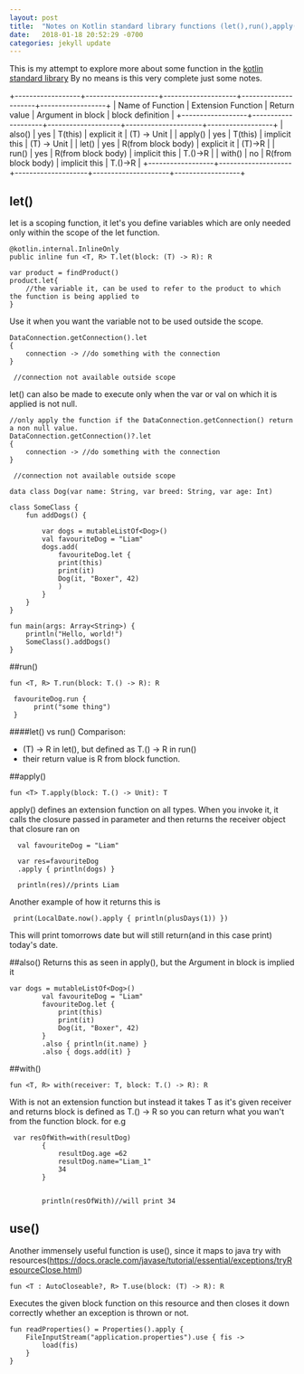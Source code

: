 ```yaml
---
layout: post
title:  "Notes on Kotlin standard library functions (let(),run(),apply(),also(),use(),with()) "
date:   2018-01-18 20:52:29 -0700
categories: jekyll update
---
```


This is my attempt to explore more about some function in the [kotlin standard library](https://kotlinlang.org/api/latest/jvm/stdlib/index.html)
By no means is this very complete just some notes.

+------------------+--------------------+--------------------+---------------------+------------------+
| Name of Function | Extension Function |    Return value    |  Argument in block  | block definition |
+------------------+--------------------+--------------------+---------------------+------------------+
| also()           | yes                | T(this)            | explicit it         | (T) -> Unit      |
| apply()          | yes                | T(this)            | implicit this       | (T) -> Unit      |
| let()            | yes                | R(from block body) | explicit it         | (T)->R           |
| run()            | yes                | R(from block body) | implicit this       | T.()->R          |
| with()           | no                 | R(from block body) | implicit this       | T.()->R          |
+------------------+--------------------+--------------------+---------------------+------------------+

## let()
let is a scoping function, it let's you define variables which are only needed only within the scope of the
let function.

```
@kotlin.internal.InlineOnly
public inline fun <T, R> T.let(block: (T) -> R): R 
```

```
var product = findProduct()
product.let{
    //the variable it, can be used to refer to the product to which the function is being applied to
}

```
Use it when you want the variable not to be used outside the scope.

```
DataConnection.getConnection().let
{
    connection -> //do something with the connection
}
 
 //connection not available outside scope

```
let() can also be made to execute only when the var or val on which it is applied is not null.
```
//only apply the function if the DataConnection.getConnection() return a non null value.
DataConnection.getConnection()?.let
{
    connection -> //do something with the connection
}
 
 //connection not available outside scope
``` 

```
data class Dog(var name: String, var breed: String, var age: Int)

class SomeClass {
    fun addDogs() {

        var dogs = mutableListOf<Dog>()
        val favouriteDog = "Liam"
        dogs.add(
            favouriteDog.let {
            print(this)
            print(it)
            Dog(it, "Boxer", 42)
            )
        }
    }
}

fun main(args: Array<String>) {
    println("Hello, world!")
    SomeClass().addDogs()
}

```

##run()
```
fun <T, R> T.run(block: T.() -> R): R
```


```
 favouriteDog.run {
      print("some thing")
 }

```

####let() vs run()
Comparison:

 - (T) -> R in let(), but defined as T.() -> R in run()
 - their return value is R from block function.
 
##apply()

```
fun <T> T.apply(block: T.() -> Unit): T

```
apply() defines an extension function on all types. When you invoke it, it calls the closure passed in parameter and then returns the receiver object that closure ran on

```
  val favouriteDog = "Liam"
        
  var res=favouriteDog
  .apply { println(dogs) }
  
  println(res)//prints Liam

```

Another example of how it returns this is 
```
 print(LocalDate.now().apply { println(plusDays(1)) })

```
This will print tomorrows date but will still return(and in this case print) today's date.

##also()
Returns this as seen in apply(), but the Argument in block is implied it
```
var dogs = mutableListOf<Dog>()
        val favouriteDog = "Liam"
        favouriteDog.let {
            print(this)
            print(it)
            Dog(it, "Boxer", 42)
        }
        .also { println(it.name) }
        .also { dogs.add(it) }

```
##with()
```
fun <T, R> with(receiver: T, block: T.() -> R): R
```
With is not an extension function but instead it takes T as it's given receiver and returns 
block is defined as T.() -> R so you can return what you wan't from the function block.
for e.g
```
 var resOfWith=with(resultDog)
        {
            resultDog.age =62
            resultDog.name="Liam_1"
            34
        }


        println(resOfWith)//will print 34
```

## use()
Another immensely useful function is use(), since it maps to java try with resources(https://docs.oracle.com/javase/tutorial/essential/exceptions/tryResourceClose.html)
```
fun <T : AutoCloseable?, R> T.use(block: (T) -> R): R
```
Executes the given block function on this resource and then closes it down
correctly whether an exception is thrown or not.

```
fun readProperties() = Properties().apply {
    FileInputStream("application.properties").use { fis ->
        load(fis)
    }
}


```

